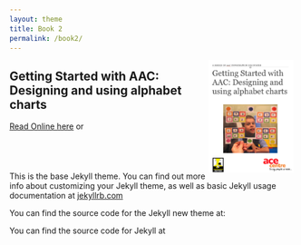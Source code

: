 ```yaml
---
layout: theme
title: Book 2
permalink: /book2/
---
```


<img src="assets/images/CoverDesigningAlphabet.png" alt="cover image" style="width: 150px; float: right; margin: 0px 3px 2px 0px;"/>

## Getting Started with AAC: Designing and using alphabet charts

[Read Online here](/books/DevUsingAlphabetCharts/) or

<a href="https://geo.itunes.apple.com/gb/book/getting-started-aac-access/id1090919031?mt=11" style="display:inline-block;overflow:hidden;background:url(//linkmaker.itunes.apple.com/assets/shared/badges/en-us/ibooks-lrg.svg) no-repeat;width:110px;height:40px;background-size:contain;"></a>

This is the base Jekyll theme. You can find out more info about customizing your Jekyll theme, as well as basic Jekyll usage documentation at [jekyllrb.com](http://jekyllrb.com/)

You can find the source code for the Jekyll new theme at:

You can find the source code for Jekyll at
